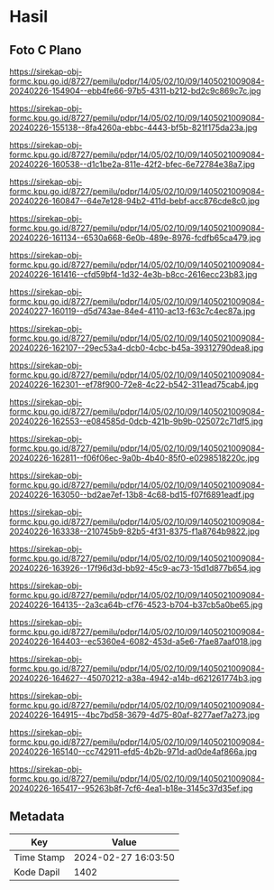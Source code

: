 # Hasil

## Foto C Plano

https://sirekap-obj-formc.kpu.go.id/8727/pemilu/pdpr/14/05/02/10/09/1405021009084-20240226-154904--ebb4fe66-97b5-4311-b212-bd2c9c869c7c.jpg

https://sirekap-obj-formc.kpu.go.id/8727/pemilu/pdpr/14/05/02/10/09/1405021009084-20240226-155138--8fa4260a-ebbc-4443-bf5b-821f175da23a.jpg

https://sirekap-obj-formc.kpu.go.id/8727/pemilu/pdpr/14/05/02/10/09/1405021009084-20240226-160538--d1c1be2a-811e-42f2-bfec-6e72784e38a7.jpg

https://sirekap-obj-formc.kpu.go.id/8727/pemilu/pdpr/14/05/02/10/09/1405021009084-20240226-160847--64e7e128-94b2-411d-bebf-acc876cde8c0.jpg

https://sirekap-obj-formc.kpu.go.id/8727/pemilu/pdpr/14/05/02/10/09/1405021009084-20240226-161134--6530a668-6e0b-489e-8976-fcdfb65ca479.jpg

https://sirekap-obj-formc.kpu.go.id/8727/pemilu/pdpr/14/05/02/10/09/1405021009084-20240226-161416--cfd59bf4-1d32-4e3b-b8cc-2616ecc23b83.jpg

https://sirekap-obj-formc.kpu.go.id/8727/pemilu/pdpr/14/05/02/10/09/1405021009084-20240227-160119--d5d743ae-84e4-4110-ac13-f63c7c4ec87a.jpg

https://sirekap-obj-formc.kpu.go.id/8727/pemilu/pdpr/14/05/02/10/09/1405021009084-20240226-162107--29ec53a4-dcb0-4cbc-b45a-39312790dea8.jpg

https://sirekap-obj-formc.kpu.go.id/8727/pemilu/pdpr/14/05/02/10/09/1405021009084-20240226-162301--ef78f900-72e8-4c22-b542-311ead75cab4.jpg

https://sirekap-obj-formc.kpu.go.id/8727/pemilu/pdpr/14/05/02/10/09/1405021009084-20240226-162553--e084585d-0dcb-421b-9b9b-025072c71df5.jpg

https://sirekap-obj-formc.kpu.go.id/8727/pemilu/pdpr/14/05/02/10/09/1405021009084-20240226-162811--f06f06ec-9a0b-4b40-85f0-e0298518220c.jpg

https://sirekap-obj-formc.kpu.go.id/8727/pemilu/pdpr/14/05/02/10/09/1405021009084-20240226-163050--bd2ae7ef-13b8-4c68-bd15-f07f6891eadf.jpg

https://sirekap-obj-formc.kpu.go.id/8727/pemilu/pdpr/14/05/02/10/09/1405021009084-20240226-163338--210745b9-82b5-4f31-8375-f1a8764b9822.jpg

https://sirekap-obj-formc.kpu.go.id/8727/pemilu/pdpr/14/05/02/10/09/1405021009084-20240226-163926--17f96d3d-bb92-45c9-ac73-15d1d877b654.jpg

https://sirekap-obj-formc.kpu.go.id/8727/pemilu/pdpr/14/05/02/10/09/1405021009084-20240226-164135--2a3ca64b-cf76-4523-b704-b37cb5a0be65.jpg

https://sirekap-obj-formc.kpu.go.id/8727/pemilu/pdpr/14/05/02/10/09/1405021009084-20240226-164403--ec5360e4-6082-453d-a5e6-7fae87aaf018.jpg

https://sirekap-obj-formc.kpu.go.id/8727/pemilu/pdpr/14/05/02/10/09/1405021009084-20240226-164627--45070212-a38a-4942-a14b-d621261774b3.jpg

https://sirekap-obj-formc.kpu.go.id/8727/pemilu/pdpr/14/05/02/10/09/1405021009084-20240226-164915--4bc7bd58-3679-4d75-80af-8277aef7a273.jpg

https://sirekap-obj-formc.kpu.go.id/8727/pemilu/pdpr/14/05/02/10/09/1405021009084-20240226-165140--cc742911-efd5-4b2b-971d-ad0de4af866a.jpg

https://sirekap-obj-formc.kpu.go.id/8727/pemilu/pdpr/14/05/02/10/09/1405021009084-20240226-165417--95263b8f-7cf6-4ea1-b18e-3145c37d35ef.jpg


## Metadata

| Key        | Value               |
| ---------- | ------------------- |
| Time Stamp | 2024-02-27 16:03:50 |
| Kode Dapil | 1402                |



